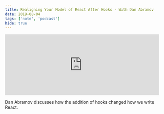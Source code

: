 ```yaml
---
title: Realigning Your Model of React After Hooks - With Dan Abramov
date: 2019-08-04
tags: ['note', 'podcast']
hide: true
---
```


<iframe height="200px" width="100%" frameborder="no" scrolling="no" seamless src="https://player.simplecast.com/62f56a13-d28a-4168-ade5-e70297d9c02c?dark=false"></iframe>

Dan Abramov discusses how the addition of hooks changed how we write React.
